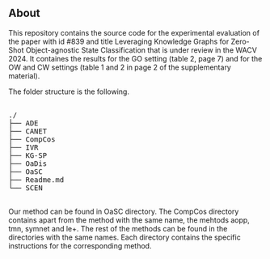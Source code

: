 
## About

This repository contains the source code for the experimental evaluation of the paper with id #839 and title Leveraging Knowledge Graphs for  Zero-Shot 
Object-agnostic State Classification that is under review in the WACV 2024. It containes the results for the GO setting (table 2, page 7)
and for the OW and CW settings (table 1 and 2 in page 2 of the supplementary material).

The folder structure is the following.

<pre>

./
├── ADE
├── CANET
├── CompCos
├── IVR
├── KG-SP
├── OaDis
├── OaSC
├── Readme.md
└── SCEN

</pre>


Our method can be found in OaSC directory. The CompCos directory contains apart from the method with the same name, the mehtods aopp, tmn, symnet and le+.
The rest of the methods  can be found in the directories with the same names. Each directory contains the specific instructions for the corresponding method.